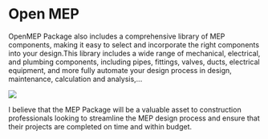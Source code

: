 # Open MEP

OpenMEP Package also includes a comprehensive library of MEP components, making it easy to select and incorporate the right components into your design.This library includes a wide range of mechanical, electrical, and plumbing components, including pipes, fittings, valves, ducts, electrical equipment, and more fully automate your design process in design, maintenance, calculation and analysis,...

![](https://github.com/chuongmep/OpenMEP/raw/dev/docs/img/openmep.png)

I believe that the MEP Package will be a valuable asset to construction professionals looking to streamline the MEP design process and ensure that their projects are completed on time and within budget.


